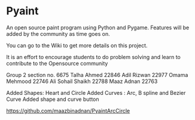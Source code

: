 # Pyaint
An open source paint program using Python and Pygame. Features will be added by the community as time goes on.

You can go to the Wiki to get more details on this project.

It is an effort to encourage students to do problem solving and learn to contribute to the Opensource community

Group 2 section no. 6675
Talha Ahmed 22846
Adil Rizwan 22977
Omama Mehmood 22746
Ali Sohail Shaikh 22788
Maaz Adnan 22763

Added Shapes: Heart and Circle
Added Curves : Arc, B spline and Bezier Curve
Added shape and curve button

https://github.com/maazbinadnan/PyaintArcCircle